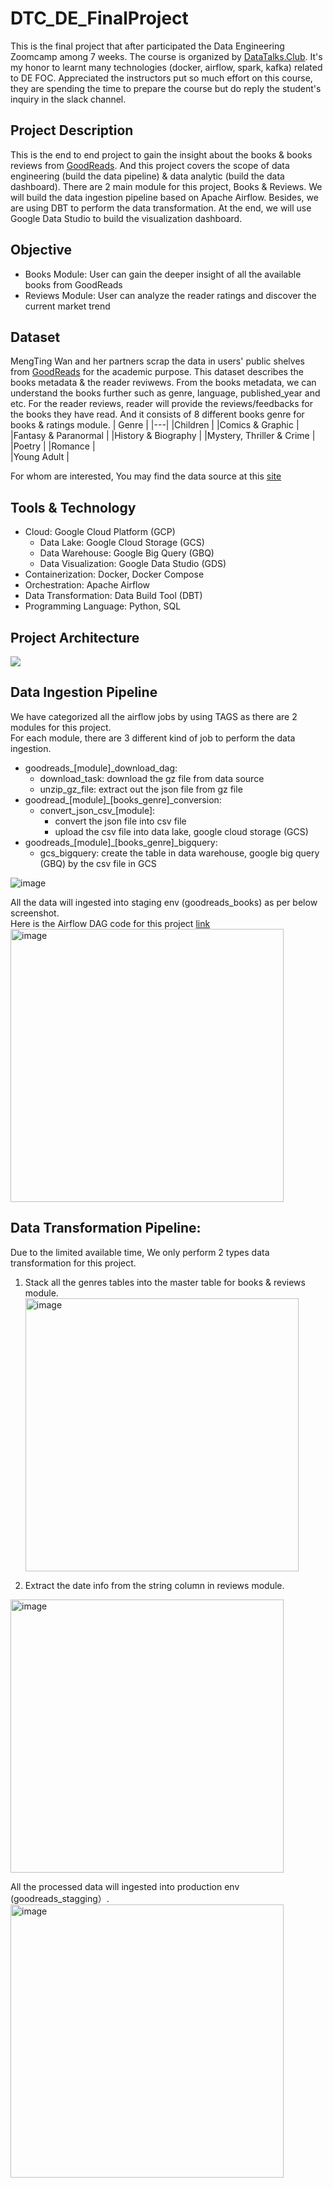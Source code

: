 # DTC_DE_FinalProject
This is the final project that after participated the Data Engineering Zoomcamp among 7 weeks. The course is organized by [DataTalks.Club](https://datatalks.club). It's my honor to learnt many technologies (docker, airflow, spark, kafka) related to DE FOC. Appreciated the instructors put so much effort on this course, they are spending the time to prepare the course but do reply the student's inquiry in the slack channel.

## Project Description
This is the end to end project to gain the insight about the books & books reviews from [GoodReads](https://www.goodreads.com/). And this project covers the scope of data engineering (build the data pipeline) & data analytic (build the data dashboard). There are 2 main module for this project, Books & Reviews.
We will build the data ingestion pipeline based on Apache Airflow. Besides, we are using DBT to perform the data transformation. At the end, we will use Google Data Studio to build the visualization dashboard.

## Objective
  * Books Module: User can gain the deeper insight of all the available books from GoodReads
  * Reviews Module: User can analyze the reader ratings and discover the current market trend

## Dataset
MengTing Wan and her partners scrap the data in users' public shelves from [GoodReads](https://www.goodreads.com/) for the academic purpose. This dataset describes the books metadata & the reader reviwews. From the books metadata, we can understand the books further such as genre, language, published_year and etc. 
For the reader reviews, reader will provide the reviews/feedbacks for the books they have read.
And it consists of 8 different books genre for books & ratings module.
| Genre     					      |
|---|
|Children						        |
|Comics & Graphic				    |
|Fantasy & Paranormal			  |
|History & Biography			  |
|Mystery, Thriller & Crime	|
|Poetry							        |
|Romance						        |	
|Young Adult					       |

For whom are interested, You may find the data source at this [site](https://sites.google.com/eng.ucsd.edu/ucsdbookgraph/home?authuser=0) 

## Tools & Technology
* Cloud: Google Cloud Platform (GCP)
  * Data Lake: Google Cloud Storage (GCS)
  * Data Warehouse: Google Big Query (GBQ)
  * Data Visualization: Google Data Studio (GDS)
* Containerization: Docker, Docker Compose
* Orchestration: Apache Airflow
* Data Transformation: Data Build Tool (DBT)
* Programming Language: Python, SQL

## Project Architecture
<img src = 'https://github.com/hoe94/DTC_DE_FinalProject/blob/main/images/Project_Architecture.png'>

## Data Ingestion Pipeline
We have categorized all the airflow jobs by using TAGS as there are 2 modules for this project. <br>
For each module, there are 3 different kind of job to perform the data ingestion. <br>
 * goodreads_[module]_download_dag:
   * download_task: download the gz file from data source
   * unzip_gz_file: extract out the json file from gz file
 * goodread_[module]_[books_genre]_conversion:
   * convert_json_csv_[module]: 
       * convert the json file into csv file
       * upload the csv file into data lake, google cloud storage (GCS)
 * goodreads_[module]_[books_genre]_bigquery:
   * gcs_bigquery: create the table in data warehouse, google big query (GBQ) by the csv file in GCS
<img alt = "image" src = "https://github.com/hoe94/DTC_DE_FinalProject/blob/main/images/1.png">

All the data will ingested into staging env (goodreads_books) as per below screenshot. <br>
Here is the Airflow DAG code for this project [link](https://github.com/hoe94/DTC_DE_FinalProject/tree/main/airflow) <br>
<img width = "437" alt = "image" src = "https://github.com/hoe94/DTC_DE_FinalProject/blob/main/images/3.png"> 

## Data Transformation Pipeline:
Due to the limited available time, We only perform 2 types data transformation for this project. <br>

1. Stack all the genres tables into the master table for books & reviews module.
<img width = "437" alt = "image" src = "https://github.com/hoe94/DTC_DE_FinalProject/blob/main/images/4.png"> <br>

2. Extract the date info from the string column in reviews module.<br>
<img width = "437" alt = "image" src = "https://github.com/hoe94/DTC_DE_FinalProject/blob/main/images/5.png"> 

All the processed data will ingested into production env (goodreads_stagging）.<br>
<img width = "437" alt = "image" src = "https://github.com/hoe94/DTC_DE_FinalProject/blob/main/images/6.png"> 
